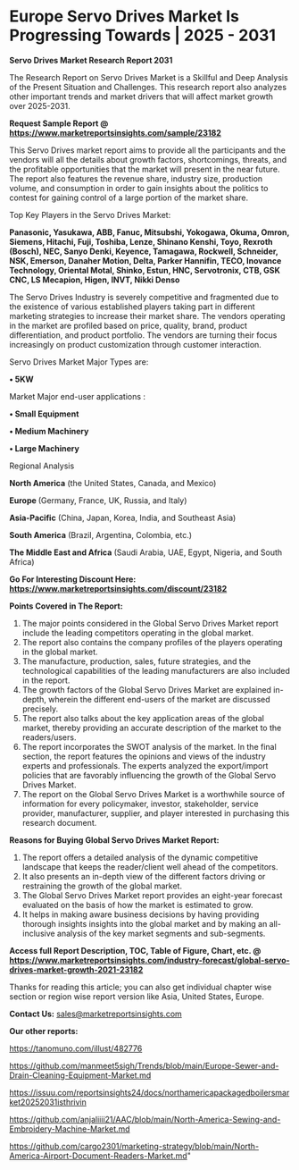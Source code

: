 # Europe Servo Drives Market Is Progressing Towards | 2025 - 2031

<strong>Servo Drives Market Research Report 2031</strong>

The Research Report on Servo Drives Market is a Skillful and Deep Analysis of the Present Situation and Challenges. This research report also analyzes other important trends and market drivers that will affect market growth over 2025-2031.

<strong>Request Sample Report @ <a href=https://www.marketreportsinsights.com/sample/23182>https://www.marketreportsinsights.com/sample/23182</a></strong>

This Servo Drives market report aims to provide all the participants and the vendors will all the details about growth factors, shortcomings, threats, and the profitable opportunities that the market will present in the near future. The report also features the revenue share, industry size, production volume, and consumption in order to gain insights about the politics to contest for gaining control of a large portion of the market share.

Top Key Players in the Servo Drives Market:

<strong>Panasonic, Yasukawa, ABB, Fanuc, Mitsubshi, Yokogawa, Okuma, Omron, Siemens, Hitachi, Fuji, Toshiba, Lenze, Shinano Kenshi, Toyo, Rexroth (Bosch), NEC, Sanyo Denki, Keyence, Tamagawa, Rockwell, Schneider, NSK, Emerson, Danaher Motion, Delta, Parker Hannifin, TECO, Inovance Technology, Oriental Motal, Shinko, Estun, HNC, Servotronix, CTB, GSK CNC, LS Mecapion, Higen, INVT, Nikki Denso</strong>

The Servo Drives Industry is severely competitive and fragmented due to the existence of various established players taking part in different marketing strategies to increase their market share. The vendors operating in the market are profiled based on price, quality, brand, product differentiation, and product portfolio. The vendors are turning their focus increasingly on product customization through customer interaction.

Servo Drives Market Major Types are:

<strong>• 5KW</strong>

Market Major end-user applications :

<strong>• Small Equipment

• Medium Machinery

• Large Machinery</strong>

Regional Analysis

</u><strong><b>North America</b></strong> (the United States, Canada, and Mexico)

<strong><b>Europe </b></strong>(Germany, France, UK, Russia, and Italy)

<strong><b>Asia-Pacific</b></strong> (China, Japan, Korea, India, and Southeast Asia)

<strong><b>South America</b></strong> (Brazil, Argentina, Colombia, etc.)

<strong><b>The Middle East and Africa</b></strong> (Saudi Arabia, UAE, Egypt, Nigeria, and South Africa)

<strong>Go For Interesting Discount Here: <a href=https://www.marketreportsinsights.com/discount/23182>https://www.marketreportsinsights.com/discount/23182</a></strong>

<strong>Points Covered in The Report:</strong>
<ol>
  <li>The major points considered in the Global Servo Drives Market report include the leading competitors operating in the global market.</li>
  <li>The report also contains the company profiles of the players operating in the global market.</li>
  <li>The manufacture, production, sales, future strategies, and the technological capabilities of the leading manufacturers are also included in the report.</li>
  <li>The growth factors of the Global Servo Drives Market are explained in-depth, wherein the different end-users of the market are discussed precisely.</li>
  <li>The report also talks about the key application areas of the global market, thereby providing an accurate description of the market to the readers/users.</li>
  <li>The report incorporates the SWOT analysis of the market. In the final section, the report features the opinions and views of the industry experts and professionals. The experts analyzed the export/import policies that are favorably influencing the growth of the Global Servo Drives Market.</li>
  <li>The report on the Global Servo Drives Market is a worthwhile source of information for every policymaker, investor, stakeholder, service provider, manufacturer, supplier, and player interested in purchasing this research document.</li>
</ol>
<strong>Reasons for Buying Global Servo Drives Market Report:</strong>

<ol>
  <li>The report offers a detailed analysis of the dynamic competitive landscape that keeps the reader/client well ahead of the competitors.</li>
  <li>It also presents an in-depth view of the different factors driving or restraining the growth of the global market.</li>
  <li>The Global Servo Drives Market report provides an eight-year forecast evaluated on the basis of how the market is estimated to grow.</li>
  <li>It helps in making aware business decisions by having providing thorough insights insights into the global market and by making an all-inclusive analysis of the key market segments and sub-segments.</li>
</ol>
<strong>Access full Report Description, TOC, Table of Figure, Chart, etc. @ <a href=https://www.marketreportsinsights.com/industry-forecast/global-servo-drives-market-growth-2021-23182>https://www.marketreportsinsights.com/industry-forecast/global-servo-drives-market-growth-2021-23182</a></strong>


Thanks for reading this article; you can also get individual chapter wise section or region wise report version like Asia, United States, Europe.

<strong>Contact Us:</strong>
sales@marketreportsinsights.com

<strong>Our other reports:</strong>

<a href=https://tanomuno.com/illust/482776>https://tanomuno.com/illust/482776</a>

<a href=https://github.com/manmeet5sigh/Trends/blob/main/Europe-Sewer-and-Drain-Cleaning-Equipment-Market.md>https://github.com/manmeet5sigh/Trends/blob/main/Europe-Sewer-and-Drain-Cleaning-Equipment-Market.md</a>

<a href=https://issuu.com/reportsinsights24/docs/northamericapackagedboilersmarket20252031isthrivin>https://issuu.com/reportsinsights24/docs/northamericapackagedboilersmarket20252031isthrivin</a>

<a href=https://github.com/anjaliiii21/AAC/blob/main/North-America-Sewing-and-Embroidery-Machine-Market.md>https://github.com/anjaliiii21/AAC/blob/main/North-America-Sewing-and-Embroidery-Machine-Market.md</a>

<a href=https://github.com/cargo2301/marketing-strategy/blob/main/North-America-Airport-Document-Readers-Market.md>https://github.com/cargo2301/marketing-strategy/blob/main/North-America-Airport-Document-Readers-Market.md</a>"
